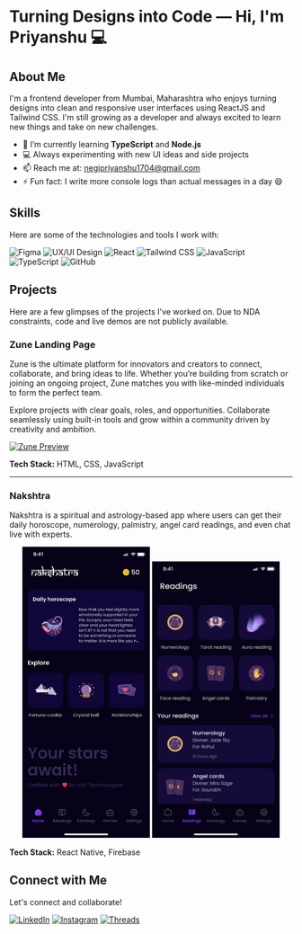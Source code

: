 # Turning Designs into Code — Hi, I'm Priyanshu 💻

## About Me

I'm a frontend developer from Mumbai, Maharashtra who enjoys turning designs into clean and responsive user interfaces using ReactJS and Tailwind CSS. I'm still growing as a developer and always excited to learn new things and take on new challenges.

- 🌱 I’m currently learning **TypeScript** and **Node.js**
- 💻 Always experimenting with new UI ideas and side projects
- 📫 Reach me at: [negipriyanshu1704@gmail.com](mailto:negipriyanshu1704@gmail.com)
- ⚡ Fun fact: I write more console logs than actual messages in a day 😄

## Skills

Here are some of the technologies and tools I work with:

![Figma](https://img.shields.io/badge/-Figma-F24E1E?logo=figma&logoColor=white&style=flat)
![UX/UI Design](https://img.shields.io/badge/-UX%2FUI%20Design-FF4081?style=flat&logo=adobe-creative-cloud&logoColor=white)
![React](https://img.shields.io/badge/-React-61DAFB?logo=react&logoColor=white&style=flat)
![Tailwind CSS](https://img.shields.io/badge/-Tailwind%20CSS-38B2AC?logo=tailwind-css&logoColor=white&style=flat)
![JavaScript](https://img.shields.io/badge/-JavaScript-F7DF1E?logo=javascript&logoColor=black&style=flat)
![TypeScript](https://img.shields.io/badge/-TypeScript-3178C6?logo=typescript&logoColor=white&style=flat)
![GitHub](https://img.shields.io/badge/-GitHub-181717?logo=github&logoColor=white&style=flat)

## Projects

Here are a few glimpses of the projects I've worked on. Due to NDA constraints, code and live demos are not publicly available.

### Zune Landing Page

Zune is the ultimate platform for innovators and creators to connect, collaborate, and bring ideas to life. Whether you’re building from scratch or joining an ongoing project, Zune matches you with like-minded individuals to form the perfect team.

Explore projects with clear goals, roles, and opportunities. Collaborate seamlessly using built-in tools and grow within a community driven by creativity and ambition.

[![Zune Preview](images/zune-landing-page.png)](https://raw.githubusercontent.com/Priyanshu-Negi/Priyanshu-Negi/main/images/zune-landing-page.png
)

**Tech Stack:** HTML, CSS, JavaScript

---

### Nakshtra

Nakshtra is a spiritual and astrology-based app where users can get their daily horoscope, numerology, palmistry, angel card readings, and even chat live with experts.

<p align="center">
  <img src="https://raw.githubusercontent.com/Priyanshu-Negi/Priyanshu-Negi/main/images/nakshatra-mobile-app.png" alt="Nakshtra Mobile App" width="45%" />
  <img src="https://raw.githubusercontent.com/Priyanshu-Negi/Priyanshu-Negi/main/images/nakshatra-readings.png" alt="Nakshtra Readings" width="45%" />
</p>

**Tech Stack:** React Native, Firebase

## Connect with Me

Let's connect and collaborate!

[![LinkedIn](https://img.shields.io/badge/-LinkedIn-0077B5?logo=linkedin&logoColor=white&style=flat)](https://www.linkedin.com/in/priyanshunegi)
[![Instagram](https://img.shields.io/badge/-Instagram-E4405F?logo=instagram&logoColor=white&style=flat)](https://www.instagram.com/ux.priyanshu)
[![Threads](https://img.shields.io/badge/-Threads-000000?logo=threads&logoColor=white&style=flat)](https://www.threads.net/@negipriyanshuu)
